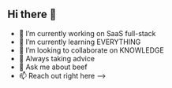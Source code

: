 ## Hi there 👋

- 🔭 I’m currently working on SaaS full-stack
- 🌱 I’m currently learning EVERYTHING
- 👯 I’m looking to collaborate on KNOWLEDGE
- 🤔 Always taking advice
- 💬 Ask me about beef
- 📫 Reach out right here
-->
